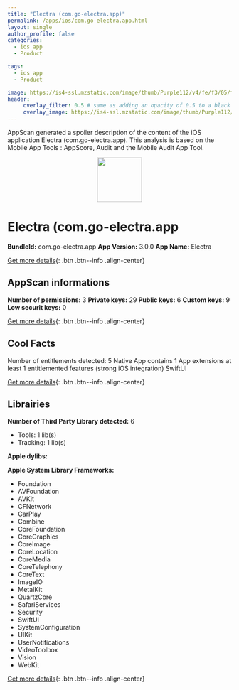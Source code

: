 ```yaml
---
title: "Electra (com.go-electra.app)"
permalink: /apps/ios/com.go-electra.app.html
layout: single
author_profile: false
categories: 
  - ios app 
  - Product 

tags: 
  - ios app 
  - Product 

image: https://is4-ssl.mzstatic.com/image/thumb/Purple112/v4/fe/f3/05/fef30528-107c-594e-4d99-818740caae45/AppIcon-1x_U007emarketing-0-10-0-85-220.png/512x512bb.jpg
header: 
     overlay_filter: 0.5 # same as adding an opacity of 0.5 to a black background
     overlay_image: https://is4-ssl.mzstatic.com/image/thumb/Purple112/v4/fe/f3/05/fef30528-107c-594e-4d99-818740caae45/AppIcon-1x_U007emarketing-0-10-0-85-220.png/512x512bb.jpg
---
```

AppScan generated a spoiler description of the content of the iOS application Electra (com.go-electra.app). This analysis is based on the Mobile App Tools : AppScore, Audit and the Mobile Audit App Tool.

  
  
<div style="text-align: center;"><img src="https://is4-ssl.mzstatic.com/image/thumb/Purple112/v4/fe/f3/05/fef30528-107c-594e-4d99-818740caae45/AppIcon-1x_U007emarketing-0-10-0-85-220.png/512x512bb.jpg" width="100" height="100"></div>  
  
# Electra (com.go-electra.app

**BundleId:** com.go-electra.app
**App Version:** 3.0.0
**App Name:** Electra


[Get more details](/pricing.html){: .btn .btn--info .align-center}  
  
## AppScan informations 

**Number of permissions:** 3
**Private keys:** 29
**Public keys:** 6
**Custom keys:** 9
**Low securit keys:** 0
  
[Get more details](/pricing.html){: .btn .btn--info .align-center}

## Cool Facts

Number of entitlements detected: 5
Native App
contains 1 App extensions
at least 1 entitlemented features (strong iOS integration)
SwiftUI
  
[Get more details](/pricing.html){: .btn .btn--info .align-center}

## Librairies 
**Number of Third Party Library detected:** 6
- Tools: 1 lib(s)
- Tracking: 1 lib(s)

**Apple dylibs:**


**Apple System Library Frameworks:**
- Foundation
- AVFoundation
- AVKit
- CFNetwork
- CarPlay
- Combine
- CoreFoundation
- CoreGraphics
- CoreImage
- CoreLocation
- CoreMedia
- CoreTelephony
- CoreText
- ImageIO
- MetalKit
- QuartzCore
- SafariServices
- Security
- SwiftUI
- SystemConfiguration
- UIKit
- UserNotifications
- VideoToolbox
- Vision
- WebKit


  
[Get more details](/pricing.html){: .btn .btn--info .align-center}

